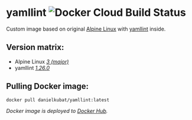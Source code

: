 # yamllint ![Docker Cloud Build Status](https://img.shields.io/docker/cloud/build/danielkubat/yamllint)

Custom image based on original [Alpine Linux](https://hub.docker.com/_/alpine/) with [yamllint](https://github.com/adrienverge/yamllint) inside.

## Version matrix:

- Alpine Linux *[3 (major)](https://hub.docker.com/_/alpine)*
- yamllint *[1.26.0](https://github.com/adrienverge/yamllint/releases/tag/v1.25.0)*

## Pulling Docker image:

```bash
docker pull danielkubat/yamllint:latest
```

*Docker image is deployed to [Docker Hub](https://hub.docker.com/r/danielkubat/yamllint).*
